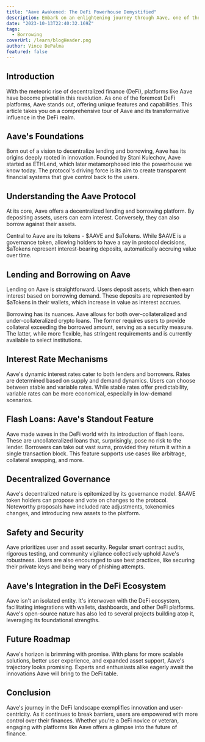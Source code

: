 ```yaml
---
title: "Aave Awakened: The DeFi Powerhouse Demystified"
description: Embark on an enlightening journey through Aave, one of the most transformative DeFi platforms. Delve into its groundbreaking features, mechanics, and the impact it's making in reshaping the decentralized finance landscape.
date: "2023-10-13T22:40:32.169Z"
tags:
  - Borrowing
coverUrl: /learn/blogHeader.png
author: Vince DePalma
featured: false
---
```


## Introduction

With the meteoric rise of decentralized finance (DeFi), platforms like Aave have become pivotal in this revolution. As one of the foremost DeFi platforms, Aave stands out, offering unique features and capabilities. This article takes you on a comprehensive tour of Aave and its transformative influence in the DeFi realm.

## Aave's Foundations

Born out of a vision to decentralize lending and borrowing, Aave has its origins deeply rooted in innovation. Founded by Stani Kulechov, Aave started as ETHLend, which later metamorphosed into the powerhouse we know today. The protocol's driving force is its aim to create transparent financial systems that give control back to the users.

## Understanding the Aave Protocol

At its core, Aave offers a decentralized lending and borrowing platform. By depositing assets, users can earn interest. Conversely, they can also borrow against their assets.

Central to Aave are its tokens - $AAVE and $aTokens. While $AAVE is a governance token, allowing holders to have a say in protocol decisions, $aTokens represent interest-bearing deposits, automatically accruing value over time.

## Lending and Borrowing on Aave

Lending on Aave is straightforward. Users deposit assets, which then earn interest based on borrowing demand. These deposits are represented by $aTokens in their wallets, which increase in value as interest accrues.

Borrowing has its nuances. Aave allows for both over-collateralized and under-collateralized crypto loans. The former requires users to provide collateral exceeding the borrowed amount, serving as a security measure. The latter, while more flexible, has stringent requirements and is currently available to select institutions.

## Interest Rate Mechanisms

Aave's dynamic interest rates cater to both lenders and borrowers. Rates are determined based on supply and demand dynamics. Users can choose between stable and variable rates. While stable rates offer predictability, variable rates can be more economical, especially in low-demand scenarios.

## Flash Loans: Aave's Standout Feature

Aave made waves in the DeFi world with its introduction of flash loans. These are uncollateralized loans that, surprisingly, pose no risk to the lender. Borrowers can take out vast sums, provided they return it within a single transaction block. This feature supports use cases like arbitrage, collateral swapping, and more.

## Decentralized Governance

Aave's decentralized nature is epitomized by its governance model. $AAVE token holders can propose and vote on changes to the protocol. Noteworthy proposals have included rate adjustments, tokenomics changes, and introducing new assets to the platform.

## Safety and Security

Aave prioritizes user and asset security. Regular smart contract audits, rigorous testing, and community vigilance collectively uphold Aave's robustness. Users are also encouraged to use best practices, like securing their private keys and being wary of phishing attempts.

## Aave's Integration in the DeFi Ecosystem

Aave isn't an isolated entity. It's interwoven with the DeFi ecosystem, facilitating integrations with wallets, dashboards, and other DeFi platforms. Aave's open-source nature has also led to several projects building atop it, leveraging its foundational strengths.

## Future Roadmap

Aave's horizon is brimming with promise. With plans for more scalable solutions, better user experience, and expanded asset support, Aave's trajectory looks promising. Experts and enthusiasts alike eagerly await the innovations Aave will bring to the DeFi table.

## Conclusion

Aave's journey in the DeFi landscape exemplifies innovation and user-centricity. As it continues to break barriers, users are empowered with more control over their finances. Whether you're a DeFi novice or veteran, engaging with platforms like Aave offers a glimpse into the future of finance.
